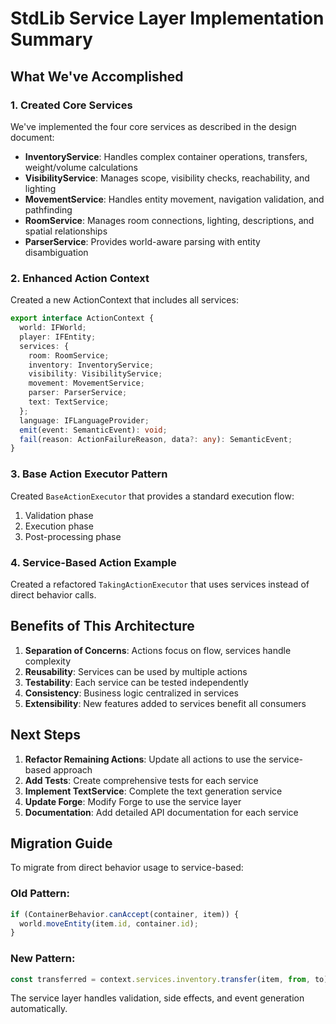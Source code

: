 # StdLib Service Layer Implementation Summary

## What We've Accomplished

### 1. Created Core Services
We've implemented the four core services as described in the design document:

- **InventoryService**: Handles complex container operations, transfers, weight/volume calculations
- **VisibilityService**: Manages scope, visibility checks, reachability, and lighting
- **MovementService**: Handles entity movement, navigation validation, and pathfinding
- **RoomService**: Manages room connections, lighting, descriptions, and spatial relationships
- **ParserService**: Provides world-aware parsing with entity disambiguation

### 2. Enhanced Action Context
Created a new ActionContext that includes all services:
```typescript
export interface ActionContext {
  world: IFWorld;
  player: IFEntity;
  services: {
    room: RoomService;
    inventory: InventoryService;
    visibility: VisibilityService;
    movement: MovementService;
    parser: ParserService;
    text: TextService;
  };
  language: IFLanguageProvider;
  emit(event: SemanticEvent): void;
  fail(reason: ActionFailureReason, data?: any): SemanticEvent;
}
```

### 3. Base Action Executor Pattern
Created `BaseActionExecutor` that provides a standard execution flow:
1. Validation phase
2. Execution phase
3. Post-processing phase

### 4. Service-Based Action Example
Created a refactored `TakingActionExecutor` that uses services instead of direct behavior calls.

## Benefits of This Architecture

1. **Separation of Concerns**: Actions focus on flow, services handle complexity
2. **Reusability**: Services can be used by multiple actions
3. **Testability**: Each service can be tested independently
4. **Consistency**: Business logic centralized in services
5. **Extensibility**: New features added to services benefit all consumers

## Next Steps

1. **Refactor Remaining Actions**: Update all actions to use the service-based approach
2. **Add Tests**: Create comprehensive tests for each service
3. **Implement TextService**: Complete the text generation service
4. **Update Forge**: Modify Forge to use the service layer
5. **Documentation**: Add detailed API documentation for each service

## Migration Guide

To migrate from direct behavior usage to service-based:

### Old Pattern:
```typescript
if (ContainerBehavior.canAccept(container, item)) {
  world.moveEntity(item.id, container.id);
}
```

### New Pattern:
```typescript
const transferred = context.services.inventory.transfer(item, from, to);
```

The service layer handles validation, side effects, and event generation automatically.
